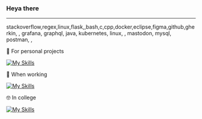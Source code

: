 ### Heya there
---
stackoverflow,regex,linux,flask,,bash,c,cpp,docker,eclipse,figma,github,gherkin, , grafana, graphql, java, kubernetes, linux, , mastodon, mysql, postman, , 


🍹 For personal projects

[![My Skills](https://skillicons.dev/icons?i=py,aws,godot,md,rust,vim,flask,linux,bash,mastodon,stackoverflow,github)](https://skillicons.dev)

💼 When working

[![My Skills](https://skillicons.dev/icons?i=grafana,gherkin,figma,kubernetes,docker,postman,graphql)](https://skillicons.dev)

🤓 In college

[![My Skills](https://skillicons.dev/icons?i=html,css,regex,c,cpp,java,mysql)](https://skillicons.dev)

<!--
**UsernameTaken420/UsernameTaken420** is a ✨ _special_ ✨ repository because its `README.md` (this file) appears on your GitHub profile.

Here are some ideas to get you started:

- 🔭 I’m currently working on ...
- 🌱 I’m currently learning ...
- 👯 I’m looking to collaborate on ...
- 🤔 I’m looking for help with ...
- 💬 Ask me about ...
- 📫 How to reach me: ...
- 😄 Pronouns: ...
- ⚡ Fun fact: ...
-->
